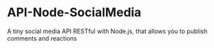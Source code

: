 # API-Node-SocialMedia
A tiny social media API RESTful with Node.js, that allows you to publish comments and reactions
